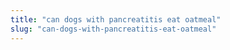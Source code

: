 ```yaml
---
title: "can dogs with pancreatitis eat oatmeal"
slug: "can-dogs-with-pancreatitis-eat-oatmeal"
---
```


